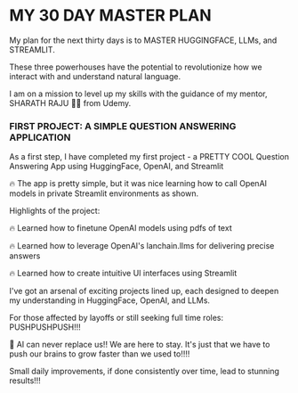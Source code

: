 # MY 30 DAY MASTER PLAN

My plan for the next thirty days is to MASTER HUGGINGFACE, LLMs, and STREAMLIT. 

These three powerhouses have the potential to revolutionize how we interact with and understand natural language. 

I am on a mission to level up my skills with the guidance of my mentor, SHARATH RAJU 👨‍🏫 from Udemy. 

### FIRST PROJECT: A SIMPLE QUESTION ANSWERING APPLICATION

As a first step, I have completed my first project - a PRETTY COOL Question Answering App using HuggingFace, OpenAI, and Streamlit 

🔥 The app is pretty simple, but it was nice learning how to call OpenAI models in private Streamlit environments as shown. 

Highlights of the project: 

🔥 Learned how to finetune OpenAI models using pdfs of text

🔥 Learned how to leverage OpenAI's lanchain.llms for delivering precise answers

🔥 Learned how to create intuitive UI interfaces using Streamlit

I've got an arsenal of exciting projects lined up, each designed to deepen my understanding in HuggingFace, OpenAI, and LLMs. 

For those affected by layoffs or still seeking full time roles: PUSHPUSHPUSH!!! 

🚀 AI can never replace us!! We are here to stay. It's just that we have to push our brains to grow faster than we used to!!!! 

Small daily improvements, if done consistently over time, lead to stunning results!!!
